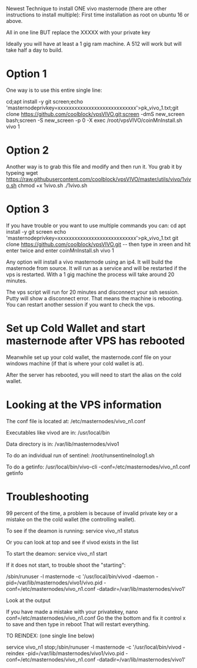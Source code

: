 Newest Technique to install ONE vivo masternode (there are other instructions to install multiple):
First time installation as root on ubuntu 16 or above.

All in one line BUT replace the XXXXX with your private key

Ideally you will have at least a 1 gig ram machine. A 512 will work but will take half a day to build.

# Option 1
One way is to use this entire single line:

cd;apt install -y git screen;echo 'masternodeprivkey=xxxxxxxxxxxxxxxxxxxxxxxxxxxx'>pk_vivo_1.txt;git clone https://github.com/coolblock/vpsVIVO.git;screen -dmS new_screen bash;screen -S new_screen -p 0 -X exec /root/vpsVIVO/coinMnInstall.sh vivo 1
# Option 2
Another way is to grab this file and modify and then run it. You grab it by typeing
wget https://raw.githubusercontent.com/coolblock/vpsVIVO/master/utils/vivo/1vivo.sh
chmod +x 1vivo.sh
./1vivo.sh
# Option 3
If you have trouble or you want to use multiple commands you can:
cd
apt install -y git screen
echo 'masternodeprivkey=xxxxxxxxxxxxxxxxxxxxxxxxxxxx'>pk_vivo_1.txt
git clone https://github.com/coolblock/vpsVIVO.git
-- then type in xreen and hit enter twice and enter
coinMnInstall.sh vivo 1

Any option will install a vivo masternode using an ip4. It will build the masternode from source. It will run as a service and will be restarted if the vps is restarted.
With a 1 gig machine the process will take around 20 minutes.

The vps script will run for 20 minutes and disconnect your ssh session. Putty will show a disconnect error. That means the machine is rebooting. You can restart another session if you want to check the vps.

# Set up Cold Wallet and start masternode after VPS has rebooted

Meanwhile set up your cold wallet, the masternode.conf file on your windows machine (if that is where your cold wallet is at).

After the server has rebooted, you will need to start the alias on the cold wallet.


# Looking at the VPS information

The conf file is located at:
/etc/masternodes/vivo_n1.conf

Executables like vivod are in:
/usr/local/bin

Data directory is in:
/var/lib/masternodes/vivo1

To do an individual run of sentinel:
/root/runsentinelnolog1.sh

To do a getinfo:
/usr/local/bin/vivo-cli -conf=/etc/masternodes/vivo_n1.conf getinfo

# Troubleshooting

99 percent of the time, a problem is because of invalid private key or a mistake on the the cold wallet (the controlling wallet).

To see if the deamon is running: 
service vivo_n1 status

Or you can look at top and see if vivod exists in the list

To start the deamon: 
service vivo_n1 start

If it does not start, to trouble shoot the "starting":

/sbin/runuser -l masternode -c '/usr/local/bin/vivod -daemon -pid=/var/lib/masternodes/vivo1/vivo.pid -conf=/etc/masternodes/vivo_n1.conf -datadir=/var/lib/masternodes/vivo1'

Look at the output

If you have made a mistake with your privatekey, 
nano conf=/etc/masternodes/vivo_n1.conf
Go the the bottom and fix it
control x to save
and then type in
reboot
That will restart everything.

TO REINDEX:
(one single line below)

service vivo_n1 stop;/sbin/runuser -l masternode -c '/usr/local/bin/vivod -reindex -pid=/var/lib/masternodes/vivo1/vivo.pid -conf=/etc/masternodes/vivo_n1.conf -datadir=/var/lib/masternodes/vivo1'

